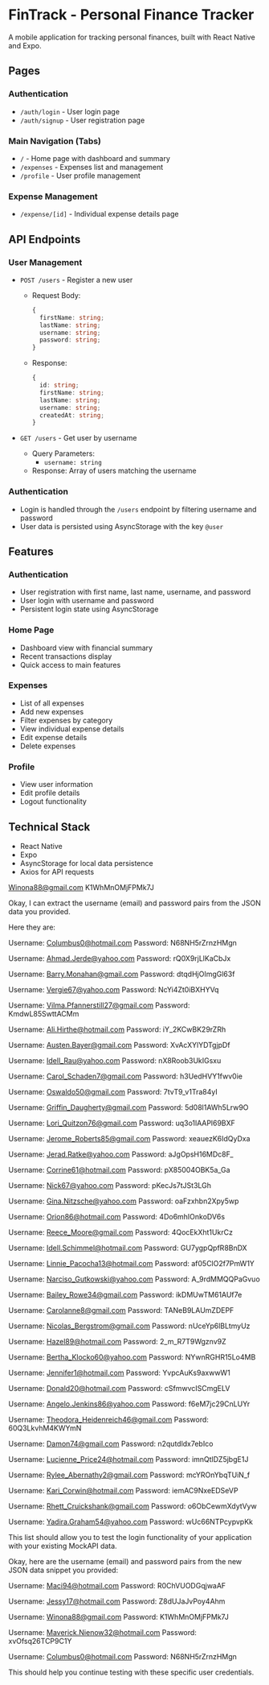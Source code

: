 # FinTrack - Personal Finance Tracker

A mobile application for tracking personal finances, built with React Native and Expo.

## Pages

### Authentication

- `/auth/login` - User login page
- `/auth/signup` - User registration page

### Main Navigation (Tabs)

- `/` - Home page with dashboard and summary
- `/expenses` - Expenses list and management
- `/profile` - User profile management

### Expense Management

- `/expense/[id]` - Individual expense details page

## API Endpoints

### User Management

- `POST /users` - Register a new user

  - Request Body:
    ```typescript
    {
      firstName: string;
      lastName: string;
      username: string;
      password: string;
    }
    ```
  - Response:
    ```typescript
    {
      id: string;
      firstName: string;
      lastName: string;
      username: string;
      createdAt: string;
    }
    ```

- `GET /users` - Get user by username
  - Query Parameters:
    - `username: string`
  - Response: Array of users matching the username

### Authentication

- Login is handled through the `/users` endpoint by filtering username and password
- User data is persisted using AsyncStorage with the key `@user`

## Features

### Authentication

- User registration with first name, last name, username, and password
- User login with username and password
- Persistent login state using AsyncStorage

### Home Page

- Dashboard view with financial summary
- Recent transactions display
- Quick access to main features

### Expenses

- List of all expenses
- Add new expenses
- Filter expenses by category
- View individual expense details
- Edit expense details
- Delete expenses

### Profile

- View user information
- Edit profile details
- Logout functionality

## Technical Stack

- React Native
- Expo
- AsyncStorage for local data persistence
- Axios for API requests

Winona88@gmail.com
K1WhMnOMjFPMk7J

Okay, I can extract the username (email) and password pairs from the JSON data you provided.

Here they are:

Username: Columbus0@hotmail.com
Password: N68NH5rZrnzHMgn

Username: Ahmad.Jerde@yahoo.com
Password: rQ0X9rjLlKaCbJx

Username: Barry.Monahan@gmail.com
Password: dtqdHjOImgGl63f

Username: Vergie67@yahoo.com
Password: NcYi4Zt0iBXHYVq

Username: Vilma.Pfannerstill27@gmail.com
Password: KmdwL85SwttACMm

Username: Ali.Hirthe@hotmail.com
Password: iY_2KCwBK29rZRh

Username: Austen.Bayer@gmail.com
Password: XvAcXYlYDTgjpDf

Username: Idell_Rau@yahoo.com
Password: nX8Roob3UkIGsxu

Username: Carol_Schaden7@gmail.com
Password: h3UedHVY1fwv0ie

Username: Oswaldo50@gmail.com
Password: 7tvT9_v1Tra84yI

Username: Griffin_Daugherty@gmail.com
Password: 5d08l1AWh5Lrw9O

Username: Lori_Quitzon76@gmail.com
Password: uq3o1lAAPl69BXF

Username: Jerome_Roberts85@gmail.com
Password: xeauezK6IdQyDxa

Username: Jerad.Ratke@yahoo.com
Password: aJgOpsH16MDc8F\_

Username: Corrine61@hotmail.com
Password: pX85004OBK5a_Ga

Username: Nick67@yahoo.com
Password: pKecJs7tJSt3LGh

Username: Gina.Nitzsche@yahoo.com
Password: oaFzxhbn2Xpy5wp

Username: Orion86@hotmail.com
Password: 4Do6mhIOnkoDV6s

Username: Reece_Moore@gmail.com
Password: 4QocEkXht1UkrCz

Username: Idell.Schimmel@hotmail.com
Password: GU7ygpQpfR8BnDX

Username: Linnie_Pacocha13@hotmail.com
Password: af05ClO2f7PmW1Y

Username: Narciso_Gutkowski@yahoo.com
Password: A_9rdMMQQPaGvuo

Username: Bailey_Rowe34@gmail.com
Password: ikDMUwTM61AUf7e

Username: Carolanne8@gmail.com
Password: TANeB9LAUmZDEPF

Username: Nicolas_Bergstrom@gmail.com
Password: nUceYp6lBLtmyUz

Username: Hazel89@hotmail.com
Password: 2_m_R7T9Wgznv9Z

Username: Bertha_Klocko60@yahoo.com
Password: NYwnRGHR15Lo4MB

Username: Jennifer1@hotmail.com
Password: YvpcAuKs9axwwW1

Username: Donald20@hotmail.com
Password: cSfmwvcISCmgELV

Username: Angelo.Jenkins86@yahoo.com
Password: f6eM7jc29CnLUYr

Username: Theodora_Heidenreich46@gmail.com
Password: 60Q3LkvhM4KWYmN

Username: Damon74@gmail.com
Password: n2qutdldx7ebIco

Username: Lucienne_Price24@hotmail.com
Password: imnQtlDZ5jbgE1J

Username: Rylee_Abernathy2@gmail.com
Password: mcYROnYbqTUiN_f

Username: Kari_Corwin@hotmail.com
Password: iemAC9NxeEDSeVP

Username: Rhett_Cruickshank@gmail.com
Password: o6ObCewmXdytVyw

Username: Yadira.Graham54@yahoo.com
Password: wUc66NTPcypvpKk

This list should allow you to test the login functionality of your application with your existing MockAPI data.

Okay, here are the username (email) and password pairs from the new JSON data snippet you provided:

Username: Maci94@hotmail.com
Password: R0ChVUODGqjwaAF

Username: Jessy17@hotmail.com
Password: Z8dUJaJvPoy4Ahm

Username: Winona88@gmail.com
Password: K1WhMnOMjFPMk7J

Username: Maverick.Nienow32@hotmail.com
Password: xvOfsq26TCP9C1Y

Username: Columbus0@hotmail.com
Password: N68NH5rZrnzHMgn

This should help you continue testing with these specific user credentials.
